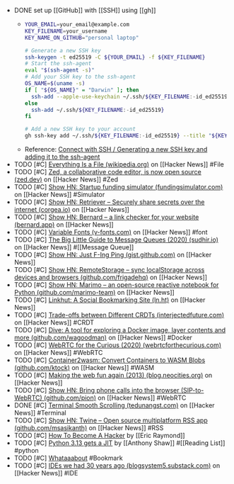- DONE set up [[GitHub]] with [[SSH]] using [[gh]]
	- ```bash
	  YOUR_EMAIL=your_email@example.com
	  KEY_FILENAME=your_username
	  KEY_NAME_ON_GITHUB="personal laptop"
	  
	  # Generate a new SSH key
	  ssh-keygen -t ed25519 -C ${YOUR_EMAIL} -f ${KEY_FILENAME}
	  # Start the ssh-agent
	  eval "$(ssh-agent -s)"
	  # Add your SSH key to the ssh-agent
	  OS_NAME=$(uname -s)
	  if [ "${OS_NAME}" = "Darwin" ]; then
	  	ssh-add --apple-use-keychain ~/.ssh/${KEY_FILENAME:-id_ed25519}
	  else
	  	ssh-add ~/.ssh/${KEY_FILENAME:-id_ed25519}
	  fi
	  
	  # Add a new SSH key to your account
	  gh ssh-key add ~/.ssh/${KEY_FILENAME:-id_ed25519} --title "${KEY_NAME_ON_GITHUB}"
	  ```
	- Reference:
	  [Connect with SSH / Generating a new SSH key and adding it to the ssh-agent](https://docs.github.com/authentication/connecting-to-github-with-ssh/generating-a-new-ssh-key-and-adding-it-to-the-ssh-agent#generating-a-new-ssh-key)
- TODO [#C] [Everything Is a File (wikipedia.org)](https://news.ycombinator.com/item?id=39122841) on [[Hacker News]] #File
- TODO [#C] [Zed, a collaborative code editor, is now open source (zed.dev)](https://news.ycombinator.com/item?id=39119835) on [[Hacker News]] #Zed
- TODO [#C] [Show HN: Startup funding simulator (fundingsimulator.com)](https://news.ycombinator.com/item?id=39120647) on [[Hacker News]] #Simulator
- TODO [#C] [Show HN: Retriever – Securely share secrets over the internet (corgea.io)](https://news.ycombinator.com/item?id=39105502) on [[Hacker News]]
- TODO [#C] [Show HN: Bernard – a link checker for your website (bernard.app)](https://news.ycombinator.com/item?id=39102398) on [[Hacker News]]
- TODO [#C] [Variable Fonts (v-fonts.com)](https://news.ycombinator.com/item?id=39162937) on [[Hacker News]] #font
- TODO [#C] [The Big Little Guide to Message Queues (2020) (sudhir.io)](https://news.ycombinator.com/item?id=39180891) on [[Hacker News]] #[[Message Queue]]
- TODO [#C] [Show HN: Just F-Ing Ping (gist.github.com)](https://news.ycombinator.com/item?id=38973188) on [[Hacker News]]
- TODO [#C] [Show HN: RemoteStorage – sync localStorage across devices and browsers (github.com/frigadehq)](https://news.ycombinator.com/item?id=38972358) on [[Hacker News]]
- TODO [#C] [Show HN: Marimo – an open-source reactive notebook for Python (github.com/marimo-team)](https://news.ycombinator.com/item?id=38971966) on [[Hacker News]]
- TODO [#C] [Linkhut: A Social Bookmarking Site (ln.ht)](https://news.ycombinator.com/item?id=38936341) on [[Hacker News]]
- TODO [#C] [Trade-offs between Different CRDTs (interjectedfuture.com)](https://news.ycombinator.com/item?id=38916647) on [[Hacker News]] #CRDT
- TODO [#C] [Dive: A tool for exploring a Docker image, layer contents and more (github.com/wagoodman)](https://news.ycombinator.com/item?id=38913425) on [[Hacker News]] #Docker
- TODO [#C] [WebRTC for the Curious (2020) (webrtcforthecurious.com)](https://news.ycombinator.com/item?id=38875542) on [[Hacker News]] #WebRTC
- TODO [#C] [Container2wasm: Convert Containers to WASM Blobs (github.com/ktock)](https://news.ycombinator.com/item?id=38856559) on [[Hacker News]] #WASM
- TODO [#C] [Making the web fun again (2013) (blog.neocities.org)](https://news.ycombinator.com/item?id=38870184) on [[Hacker News]]
- TODO [#C] [Show HN: Bring phone calls into the browser (SIP-to-WebRTC) (github.com/pion)](https://news.ycombinator.com/item?id=38869672) on [[Hacker News]] #WebRTC
- DONE [#C] [Terminal Smooth Scrolling (tedunangst.com)](https://news.ycombinator.com/item?id=38851642) on [[Hacker News]] #Terminal
- TODO [#C] [Show HN: Twine – Open source multiplatform RSS app (github.com/msasikanth)](https://news.ycombinator.com/item?id=39201643) on [[Hacker News]] #RSS
- TODO [#C] [How To Become A Hacker](http://www.catb.org/~esr/faqs/hacker-howto.html) by [[Eric Raymond]]
- TODO [#C] [Python 3.13 gets a JIT](https://tonybaloney.github.io/posts/python-gets-a-jit.html) by [[Anthony Shaw]] #[[Reading List]] #python
- TODO [#C] [Whataaabout](https://www.whataaabout.com/) #Bookmark
- TODO [#C] [IDEs we had 30 years ago (blogsystem5.substack.com)](https://news.ycombinator.com/item?id=38792446) on [[Hacker News]] #IDE